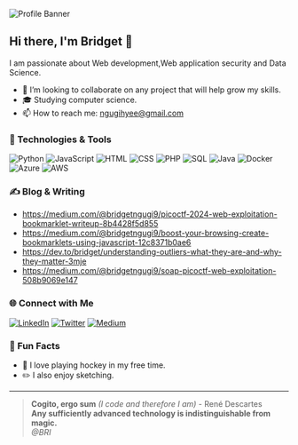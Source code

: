 ![Profile Banner](https://github.com/Bbrnn/Bbrnn/assets/113863725/cf950b62-025b-4839-9ffa-fad37a309350)

## Hi there, I'm Bridget 👋

I am passionate about Web development,Web application security and Data Science.

<!--- 🌱 I’m currently learning **Cybersecurity and Data Science**.-->
- 👯 I’m looking to collaborate on any project that will help grow my skills.
- 🎓 Studying computer science.
- 📫 How to reach me: [ngugihyee@gmail.com](mailto:bridget.ngugi@example.com)

### 🔧 Technologies & Tools
![Python](https://img.shields.io/badge/-Python-3776AB?style=flat&logo=python&logoColor=white)
![JavaScript](https://img.shields.io/badge/-JavaScript-F7DF1E?style=flat&logo=javascript&logoColor=black)
![HTML](https://img.shields.io/badge/-HTML-E34F26?style=flat&logo=html5&logoColor=white)
![CSS](https://img.shields.io/badge/-CSS-1572B6?style=flat&logo=css3&logoColor=white)
![PHP](https://img.shields.io/badge/-PHP-777BB4?style=flat&logo=php&logoColor=white)
![SQL](https://img.shields.io/badge/-SQL-4479A1?style=flat&logo=postgresql&logoColor=white)
![Java](https://img.shields.io/badge/-Java-007396?style=flat&logo=java&logoColor=white)
![Docker](https://img.shields.io/badge/-Docker-2496ED?style=flat&logo=docker&logoColor=white)
![Azure](https://img.shields.io/badge/-Microsoft%20Azure-0089D6?style=flat&logo=microsoft-azure&logoColor=white)
![AWS](https://img.shields.io/badge/-Amazon%20AWS-232F3E?style=flat&logo=amazonaws&logoColor=white)





### ✍️ Blog & Writing
- <https://medium.com/@bridgetngugi9/picoctf-2024-web-exploitation-bookmarklet-writeup-8b4428f5d855>
- <https://medium.com/@bridgetngugi9/boost-your-browsing-create-bookmarklets-using-javascript-12c8371b0ae6>
- <https://dev.to/bridget/understanding-outliers-what-they-are-and-why-they-matter-3mje>
- <https://medium.com/@bridgetngugi9/soap-picoctf-web-exploitation-508b9069e147>

### 🌐 Connect with Me
[![LinkedIn](https://img.shields.io/badge/-LinkedIn-0077B5?style=flat&logo=linkedin&logoColor=white)](https://www.linkedin.com/in/ngugi-njoki/)
[![Twitter](https://img.shields.io/badge/-Twitter-1DA1F2?style=flat&logo=twitter&logoColor=white)](https://twitter.com/yourhandle)
[![Medium](https://img.shields.io/badge/-Medium-000000?style=flat&logo=medium&logoColor=white)](https://medium.com/@bridgetngugi9/)

### 🎨 Fun Facts
- 🏒 I love playing hockey in my free time.
- ✏️ I also enjoy sketching.


---

> **Cogito, ergo sum** *(I code and therefore I am)* - René Descartes  
> **Any sufficiently advanced technology is indistinguishable from magic.**  
> *@BRI*
















<!--
**Bbrnn/Bbrnn** is a ✨ _special_ ✨ repository because its `README.md` (this file) appears on your GitHub profile.

Here are some ideas to get you started:

- 🔭 I’m currently working on ...
- 🌱 I’m currently learning ...
- 👯 I’m looking to collaborate on ...
- 🤔 I’m looking for help with ...
- 💬 Ask me about ...
- 📫 How to reach me: ...
- 😄 Pronouns: ...
- ⚡ Fun fact: ...
-->
